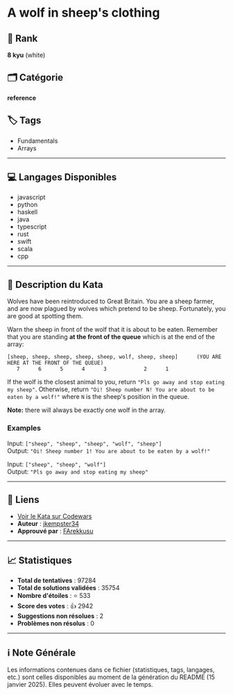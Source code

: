 # A wolf in sheep's clothing

## 🏅 Rank
**8 kyu** (white)

## 🗂️ Catégorie
**reference**

## 🏷️ Tags
- Fundamentals
- Arrays

---

## 💻 Langages Disponibles
- javascript
- python
- haskell
- java
- typescript
- rust
- swift
- scala
- cpp

---

## 📜 Description du Kata

Wolves have been reintroduced to Great Britain. You are a sheep farmer, and are now plagued by wolves which pretend to be sheep. Fortunately, you are good at spotting them. 

Warn the sheep in front of the wolf that it is about to be eaten. Remember that you are standing **at the front of the queue** which is at the end of the array:

```
[sheep, sheep, sheep, sheep, sheep, wolf, sheep, sheep]      (YOU ARE HERE AT THE FRONT OF THE QUEUE)
   7      6      5      4      3            2      1
```

If the wolf is the closest animal to you, return `"Pls go away and stop eating my sheep"`. Otherwise, return `"Oi! Sheep number N! You are about to be eaten by a wolf!"` where `N` is the sheep's position in the queue.

**Note:** there will always be exactly one wolf in the array.

### Examples

Input: `["sheep", "sheep", "sheep", "wolf", "sheep"]`  
Output: `"Oi! Sheep number 1! You are about to be eaten by a wolf!"`

Input: `["sheep", "sheep", "wolf"]`  
Output: `"Pls go away and stop eating my sheep"`


---

## 🔗 Liens
- [Voir le Kata sur Codewars](https://www.codewars.com/kata/5c8bfa44b9d1192e1ebd3d15)
- **Auteur** : [jkempster34](https://www.codewars.com/users/jkempster34)
- **Approuvé par** : [FArekkusu](https://www.codewars.com/users/FArekkusu)

---

## 📈 Statistiques
- **Total de tentatives** : 97284
- **Total de solutions validées** : 35754
- **Nombre d'étoiles** : ⭐ 533
- **Score des votes** : 👍 2942
- **Suggestions non résolues** : 2
- **Problèmes non résolus** : 0

---

## ℹ️ Note Générale
Les informations contenues dans ce fichier (statistiques, tags, langages, etc.) sont celles disponibles au moment de la génération du README (15 janvier 2025). Elles peuvent évoluer avec le temps.
